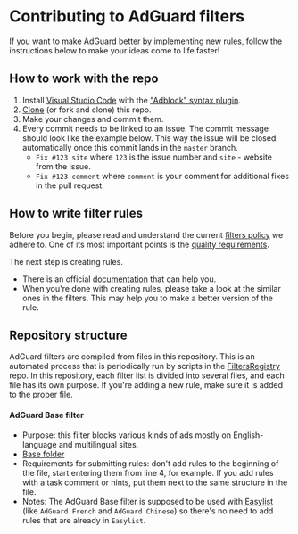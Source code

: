 # Contributing to AdGuard filters

If you want to make AdGuard better by implementing new rules, follow the instructions below to make your ideas come to life faster!

## How to work with the repo

1. Install [Visual Studio Code](https://code.visualstudio.com/download) with the ["Adblock" syntax plugin](https://marketplace.visualstudio.com/items?itemName=adguard.adblock).
2. [Clone](https://docs.github.com/repositories/creating-and-managing-repositories/cloning-a-repository#cloning-a-repository) (or fork and clone) this repo.
3. Make your changes and commit them.
4. Every commit needs to be linked to an issue. The commit message should look like the example below. This way the issue will be closed automatically once this commit lands in the `master` branch.
   * `Fix #123 site` where `123` is the issue number and `site` - website from the issue.
   * `Fix #123 comment` where `comment` is your comment for additional fixes in the pull request.

## How to write filter rules

Before you begin, please read and understand the current [filters policy](https://kb.adguard.com/general/adguard-filter-policy) we adhere to. One of its most important points is the [quality requirements](https://kb.adguard.com/general/adguard-filter-policy#quality-requirements-for-filtering-rules).

The next step is creating rules.
   * There is an official [documentation](https://kb.adguard.com/general/how-to-create-your-own-ad-filters) that can help you.
   * When you're done with creating rules, please take a look at the similar ones in the filters. This may help you to make a better version of the rule.

## Repository structure

AdGuard filters are compiled from files in this repository. This is an automated process that is periodically run by scripts in the [FiltersRegistry](https://github.com/AdguardTeam/FiltersRegistry) repo.  In this repository, each filter list is divided into several files, and each file has its own purpose. If you're adding a new rule, make sure it is added to the proper file.

#### AdGuard Base filter

* Purpose: this filter blocks various kinds of ads mostly on English-language and multilingual sites.
* [Base folder](https://github.com/AdguardTeam/AdguardFilters/tree/master/EnglishFilter/sections)
* Requirements for submitting rules: don't add rules to the beginning of the file, start entering them from line 4, for example. If you add rules with a task comment or hints, put them next to the same structure in the file.
* Notes: The AdGuard Base filter is supposed to be used with [Easylist](https://github.com/easylist/easylist) (like `AdGuard French` and `AdGuard Chinese`) so there's no need to add rules that are already in `Easylist`.